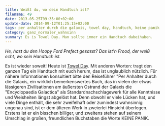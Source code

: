 ```yaml
---
title: Weißt du, wo dein Handtuch ist?
filename: 49
date: 2013-05-25T09:35:00+02:00
update-date: 2014-09-12T01:25:15+02:00
tags: per anhalter durch die galaxis, towel day, handtuch, keine panik
category: ganz_normaler_wahnsinn
summary: Es is Towel Day. Man sollte immer ein Handtuch dabeihaben.
---
```


*He, hast du den Hoopy Ford Prefect gesasst? Das ist'n Frood, der weiß echt, wo sein Handtuch ist.*

Es ist wieder soweit! Heute ist [Towel Day](http://de.wikipedia.org/wiki/Towel_Day). Mit anderen Worten: tragt den ganzen Tag ein Handtuch mit euch herum, das ist unglaublich nützlich. Für nähere Informationen konsultiert bitte den Reiseführer "Per Anhalter durch die Galaxis, ein wirklich bemerkenswertes Buch, das in vielen der etwas lässigeren Zivilisationen am äußersten Ostrand der Galaxis die "Encyclopaedia Galactica" als Standardnachschlagewerk für alle Kenntnisse und Weisheiten längst abgelöst hat. Denn obwohl er viele Lücken hat, und viele Dinge enthält, die sehr zweifelhaft oder zumindest wahnsinnig ungenau sind, ist er dem älteren Werk in zweierlei Hinsicht überlegen. Erstens ist er ein bisschen billiger, und zweitens stehen auf seinem Umschlag in großen, freundlichen Buchstaben die Worte KEINE PANIK.
